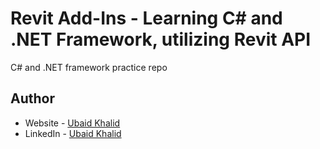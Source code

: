 # Revit Add-Ins - Learning C# and .NET Framework, utilizing Revit API

C# and .NET framework practice repo

## Author

- Website - [Ubaid Khalid](https://www.ubaidkhalid.dev)
- LinkedIn - [Ubaid Khalid](https://www.linkedin.com/in/ubaid-khalid-dev/)
